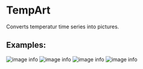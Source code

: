 # TempArt

Converts temperatur time series into pictures.

## Examples:

![image info](Copenhagen_AFMHot.png)
![image info](Copenhagen_Hot.png)
![image info](Copenhagen_Hsv.png)
![image info](Copenhagen_Rainbow.png)
